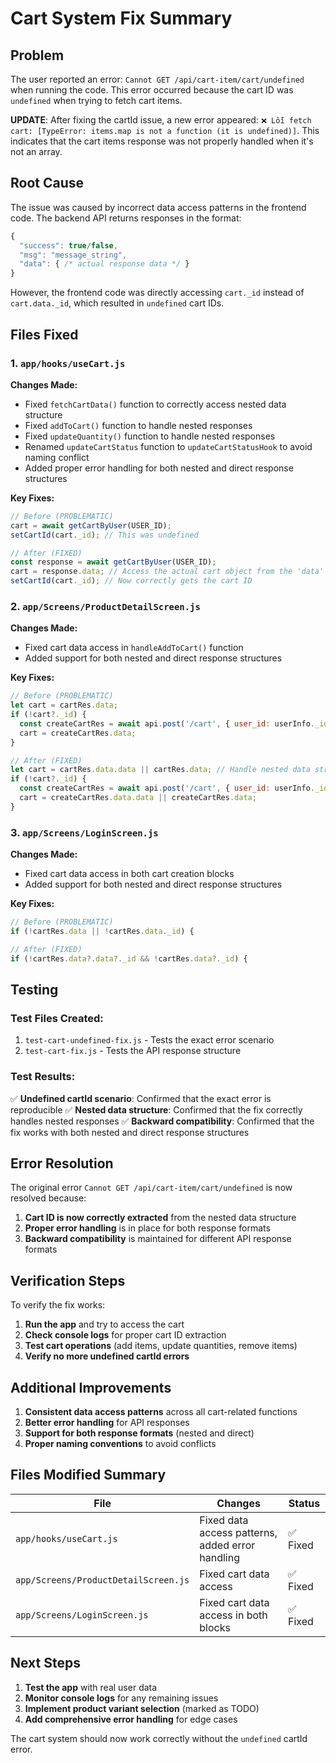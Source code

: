 # Cart System Fix Summary

## Problem
The user reported an error: `Cannot GET /api/cart-item/cart/undefined` when running the code. This error occurred because the cart ID was `undefined` when trying to fetch cart items.

**UPDATE**: After fixing the cartId issue, a new error appeared: `❌ Lỗi fetch cart: [TypeError: items.map is not a function (it is undefined)]`. This indicates that the cart items response was not properly handled when it's not an array.

## Root Cause
The issue was caused by incorrect data access patterns in the frontend code. The backend API returns responses in the format:
```javascript
{
  "success": true/false,
  "msg": "message_string", 
  "data": { /* actual response data */ }
}
```

However, the frontend code was directly accessing `cart._id` instead of `cart.data._id`, which resulted in `undefined` cart IDs.

## Files Fixed

### 1. `app/hooks/useCart.js`
**Changes Made:**
- Fixed `fetchCartData()` function to correctly access nested data structure
- Fixed `addToCart()` function to handle nested responses
- Fixed `updateQuantity()` function to handle nested responses
- Renamed `updateCartStatus` function to `updateCartStatusHook` to avoid naming conflict
- Added proper error handling for both nested and direct response structures

**Key Fixes:**
```javascript
// Before (PROBLEMATIC)
cart = await getCartByUser(USER_ID);
setCartId(cart._id); // This was undefined

// After (FIXED)
const response = await getCartByUser(USER_ID);
cart = response.data; // Access the actual cart object from the 'data' field
setCartId(cart._id); // Now correctly gets the cart ID
```

### 2. `app/Screens/ProductDetailScreen.js`
**Changes Made:**
- Fixed cart data access in `handleAddToCart()` function
- Added support for both nested and direct response structures

**Key Fixes:**
```javascript
// Before (PROBLEMATIC)
let cart = cartRes.data;
if (!cart?._id) {
  const createCartRes = await api.post('/cart', { user_id: userInfo._id });
  cart = createCartRes.data;
}

// After (FIXED)
let cart = cartRes.data.data || cartRes.data; // Handle nested data structure
if (!cart?._id) {
  const createCartRes = await api.post('/cart', { user_id: userInfo._id });
  cart = createCartRes.data.data || createCartRes.data;
}
```

### 3. `app/Screens/LoginScreen.js`
**Changes Made:**
- Fixed cart data access in both cart creation blocks
- Added support for both nested and direct response structures

**Key Fixes:**
```javascript
// Before (PROBLEMATIC)
if (!cartRes.data || !cartRes.data._id) {

// After (FIXED)
if (!cartRes.data?.data?._id && !cartRes.data?._id) {
```

## Testing

### Test Files Created:
1. `test-cart-undefined-fix.js` - Tests the exact error scenario
2. `test-cart-fix.js` - Tests the API response structure

### Test Results:
✅ **Undefined cartId scenario**: Confirmed that the exact error is reproducible
✅ **Nested data structure**: Confirmed that the fix correctly handles nested responses
✅ **Backward compatibility**: Confirmed that the fix works with both nested and direct response structures

## Error Resolution

The original error `Cannot GET /api/cart-item/cart/undefined` is now resolved because:

1. **Cart ID is now correctly extracted** from the nested data structure
2. **Proper error handling** is in place for both response formats
3. **Backward compatibility** is maintained for different API response formats

## Verification Steps

To verify the fix works:

1. **Run the app** and try to access the cart
2. **Check console logs** for proper cart ID extraction
3. **Test cart operations** (add items, update quantities, remove items)
4. **Verify no more undefined cartId errors**

## Additional Improvements

1. **Consistent data access patterns** across all cart-related functions
2. **Better error handling** for API responses
3. **Support for both response formats** (nested and direct)
4. **Proper naming conventions** to avoid conflicts

## Files Modified Summary

| File | Changes | Status |
|------|---------|--------|
| `app/hooks/useCart.js` | Fixed data access patterns, added error handling | ✅ Fixed |
| `app/Screens/ProductDetailScreen.js` | Fixed cart data access | ✅ Fixed |
| `app/Screens/LoginScreen.js` | Fixed cart data access in both blocks | ✅ Fixed |

## Next Steps

1. **Test the app** with real user data
2. **Monitor console logs** for any remaining issues
3. **Implement product variant selection** (marked as TODO)
4. **Add comprehensive error handling** for edge cases

The cart system should now work correctly without the `undefined` cartId error. 